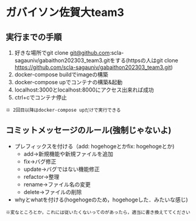 # ガバイソン佐賀大team3

## 実行までの手順
1. 好きな場所でgit clone git@github.com:scla-sagauniv/gabaithon202303_team3.gitをする(httpsの人はgit clone https://github.com/scla-sagauniv/gabaithon202303_team3.git)
1. docker-compose buildでimageの構築
1. docker-compose upでコンテナの構築&起動
1. localhost:3000とlocalhost:8000にアクセス出来れば成功
1. ctrl+cでコンテナ停止

`※ 2回目以降はdocker-compose upだけで実行できる`

## コミットメッセージのルール(強制じゃないよ)
- プレフィックスを付ける（add: hogehogeとかfix: hogehogeとか)
   - add->新規機能や新規ファイルを追加
   - fix->バグ修正
   - update->バグではない機能修正
   - refactor->整理
   - rename->ファイル名の変更
   - delete->ファイルの削除
- whyとwhatを付ける(hogehogeのため，hogehogeした．みたいな感じ)

`※変なところとか，これには従いたくないってのがあったら，適当に書き換えててください`